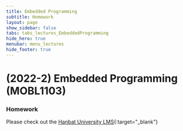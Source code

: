 ```yaml
---
title: Embedded Programming
subtitle: Homework
layout: page
show_sidebar: false
tabs: tabs_lectures_EmbeddedProgramming
hide_hero: true
menubar: menu_lectures
hide_footer: true
---
```


# (2022-2) Embedded Programming (MOBL1103)

### Homework

Please check out the [Hanbat University LMS](https://cyber.hanbat.ac.kr){:target="_blank"}